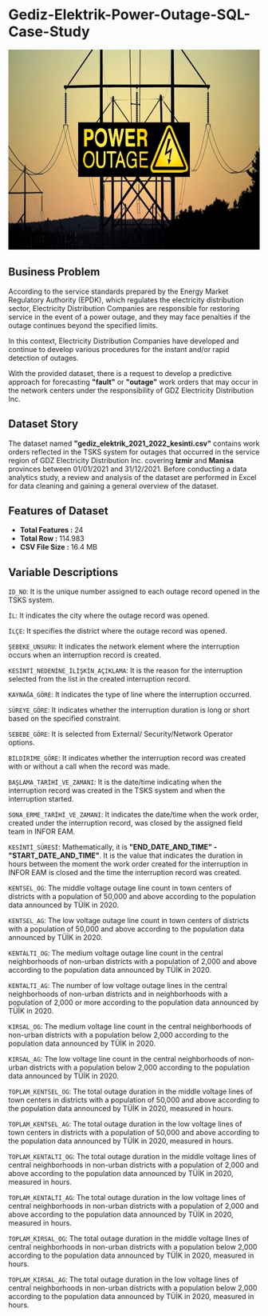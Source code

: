 # Gediz-Elektrik-Power-Outage-SQL-Case-Study

<img src = "images/gediz_elektrik_power_outage.png" style = "width:900px; height:400px"/> 

## Business Problem

According to the service standards prepared by the Energy Market Regulatory Authority (EPDK), which regulates the electricity distribution sector, Electricity Distribution Companies are responsible for restoring service in the event of a power outage, and they may face penalties if the outage continues beyond the specified limits.

In this context, Electricity Distribution Companies have developed and continue to develop various procedures for the instant and/or rapid detection of outages.

With the provided dataset, there is a request to develop a predictive approach for forecasting **"fault"** or **"outage"** work orders that may occur in the network centers under the responsibility of GDZ Electricity Distribution Inc.

## Dataset Story

The dataset named **"gediz_elektrik_2021_2022_kesinti.csv"** contains work orders reflected in the TSKS system for outages that occurred in the service region of GDZ Electricity Distribution Inc. covering **Izmir** and **Manisa** provinces between 01/01/2021 and 31/12/2021. Before conducting a data analytics study, a review and analysis of the dataset are performed in Excel for data cleaning and gaining a general overview of the dataset.

## Features of Dataset

- **Total Features :** 24
- **Total Row :** 114.983
- **CSV File Size :** 16.4 MB

## Variable Descriptions

`ID_NO`: It is the unique number assigned to each outage record opened in the TSKS system.

`İL`:  It indicates the city where the outage record was opened.

`İLÇE`: It specifies the district where the outage record was opened.

`ŞEBEKE_UNSURU`: It indicates the network element where the interruption occurs when an interruption record is created.

`KESİNTİ_NEDENİNE_İLİŞKİN_AÇIKLAMA`: It is the reason for the interruption selected from the list in the created interruption record.

`KAYNAĞA_GÖRE`: It indicates the type of line where the interruption occurred.

`SÜREYE_GÖRE`: It indicates whether the interruption duration is long or short based on the specified constraint.

`SEBEBE_GÖRE`:  It is selected from External/ Security/Network Operator options.

`BİLDİRİME_GÖRE`: It indicates whether the interruption record was created with or without a call when the record was made.

`BAŞLAMA_TARİHİ_VE_ZAMANI`: It is the date/time indicating when the interruption record was created in the TSKS system and when the interruption started.

`SONA_ERME_TARİHİ_VE_ZAMANI`: It indicates the date/time when the work order, created under the interruption record, was closed by the assigned field team in INFOR EAM.

`KESİNTİ_SÜRESİ`: Mathematically, it is **"END_DATE_AND_TIME" - "START_DATE_AND_TIME"**. It is the value that indicates the duration in hours between the moment the work order created for the interruption in INFOR EAM is closed and the time the interruption record was created.

`KENTSEL_OG`: The middle voltage outage line count in town centers of districts with a population of 50,000 and above according to the population data announced by TÜİK in 2020.

`KENTSEL_AG`: The low voltage outage line count in town centers of districts with a population of 50,000 and above according to the population data announced by TÜİK in 2020.

`KENTALTI_OG`: The medium voltage outage line count in the central neighborhoods of non-urban districts with a population of 2,000 and above according to the population data announced by TÜİK in 2020.

`KENTALTI_AG`: The number of low voltage outage lines in the central neighborhoods of non-urban districts and in neighborhoods with a population of 2,000 or more according to the population data announced by TÜİK in 2020.

`KIRSAL_OG`: The medium voltage line count in the central neighborhoods of non-urban districts with a population below 2,000 according to the population data announced by TÜİK in 2020.

`KIRSAL_AG`: The low voltage line count in the central neighborhoods of non-urban districts with a population below 2,000 according to the population data announced by TÜİK in 2020.

`TOPLAM_KENTSEL_OG`: The total outage duration in the middle voltage lines of town centers in districts with a population of 50,000 and above according to the population data announced by TÜİK in 2020, measured in hours.

`TOPLAM_KENTSEL_AG`: The total outage duration in the low voltage lines of town centers in districts with a population of 50,000 and above according to the population data announced by TÜİK in 2020, measured in hours.

`TOPLAM_KENTALTI_OG`: The total outage duration in the middle voltage lines of central neighborhoods in non-urban districts with a population of 2,000 and above according to the population data announced by TÜİK in 2020, measured in hours.

`TOPLAM_KENTALTI_AG`: The total outage duration in the low voltage lines of central neighborhoods in non-urban districts with a population of 2,000 and above according to the population data announced by TÜİK in 2020, measured in hours.

`TOPLAM_KIRSAL_OG`: The total outage duration in the middle voltage lines of central neighborhoods in non-urban districts with a population below 2,000 according to the population data announced by TÜİK in 2020, measured in hours.

`TOPLAM_KIRSAL_AG`: The total outage duration in the low voltage lines of central neighborhoods in non-urban districts with a population below 2,000 according to the population data announced by TÜİK in 2020, measured in hours.
